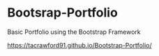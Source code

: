 # Bootsrap-Portfolio
Basic Portfolio using the Bootstrap Framework

https://tacrawford91.github.io/Bootstrap-Portfolio/
